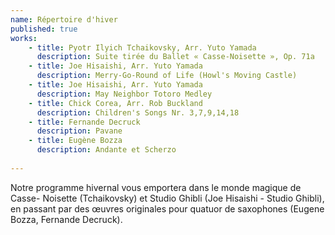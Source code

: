 ```yaml
---
name: Répertoire d'hiver
published: true
works:
    - title: Pyotr Ilyich Tchaikovsky, Arr. Yuto Yamada
      description: Suite tirée du Ballet « Casse-Noisette », Op. 71a
    - title: Joe Hisaishi, Arr. Yuto Yamada
      description: Merry-Go-Round of Life (Howl's Moving Castle)
    - title: Joe Hisaishi, Arr. Yuto Yamada
      description: May Neighbor Totoro Medley
    - title: Chick Corea, Arr. Rob Buckland
      description: Children's Songs Nr. 3,7,9,14,18
    - title: Fernande Decruck
      description: Pavane
    - title: Eugène Bozza
      description: Andante et Scherzo
      
---
```


Notre programme hivernal vous emportera dans le monde magique de Casse-
Noisette (Tchaikovsky) et Studio Ghibli (Joe Hisaishi - Studio Ghibli), en passant par des œuvres originales pour quatuor de saxophones (Eugene Bozza, Fernande Decruck).
